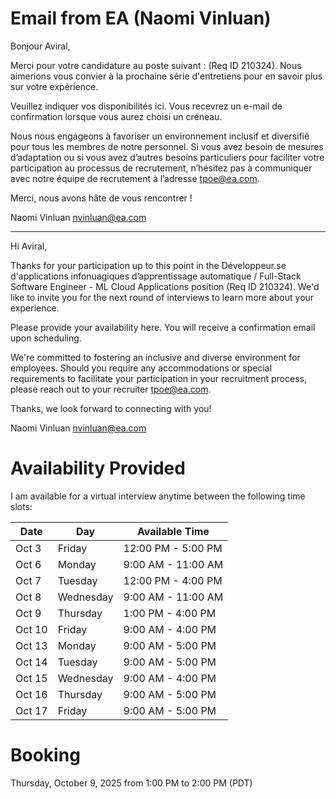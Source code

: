 # Email from EA (Naomi Vinluan)

Bonjour Aviral,

Merci pour votre candidature au poste suivant : (Req ID 210324). Nous aimerions vous convier à la prochaine série d'entretiens pour en savoir plus sur votre expérience.

Veuillez indiquer vos disponibilités ici. Vous recevrez un e-mail de confirmation lorsque vous aurez choisi un créneau.

Nous nous engageons à favoriser un environnement inclusif et diversifié pour tous les membres de notre personnel. Si vous avez besoin de mesures d’adaptation ou si vous avez d’autres besoins particuliers pour faciliter votre participation au processus de recrutement, n’hésitez pas à communiquer avec notre équipe de recrutement à l’adresse tpoe@ea.com.

Merci, nous avons hâte de vous rencontrer !

Naomi Vinluan
nvinluan@ea.com

_______________________________________________________

Hi Aviral,

Thanks for your participation up to this point in the Développeur.se d'applications infonuagiques d’apprentissage automatique / Full-Stack Software Engineer - ML Cloud Applications position (Req ID 210324). We'd like to invite you for the next round of interviews to learn more about your experience.

Please provide your availability here. You will receive a confirmation email upon scheduling.

We're committed to fostering an inclusive and diverse environment for employees. Should you require any accommodations or special requirements to facilitate your participation in your recruitment process, please reach out to your recruiter tpoe@ea.com.

Thanks, we look forward to connecting with you!

Naomi Vinluan
nvinluan@ea.com

# Availability Provided

I am available for a virtual interview anytime between the following time slots:

| Date   | Day       | Available Time     |
| ------ | --------- | ------------------ |
| Oct 3  | Friday    | 12:00 PM - 5:00 PM |
| Oct 6  | Monday    | 9:00 AM - 11:00 AM |
| Oct 7  | Tuesday   | 12:00 PM - 4:00 PM |
| Oct 8  | Wednesday | 9:00 AM - 11:00 AM |
| Oct 9  | Thursday  | 1:00 PM - 4:00 PM  |
| Oct 10 | Friday    | 9:00 AM - 4:00 PM  |
| Oct 13 | Monday    | 9:00 AM - 5:00 PM  |
| Oct 14 | Tuesday   | 9:00 AM - 5:00 PM  |
| Oct 15 | Wednesday | 9:00 AM - 4:00 PM  |
| Oct 16 | Thursday  | 9:00 AM - 5:00 PM  |
| Oct 17 | Friday    | 9:00 AM - 5:00 PM  |


# Booking

Thursday, October 9, 2025 from 1:00 PM to 2:00 PM (PDT)
